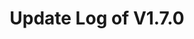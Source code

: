---
permalink: /wiki/posts/update-log/1-7-0
title: "Update Log of V1.7.0"
redirect_from:
  - /Posts/Old-Update-Log/1-7-0
  - /Posts/Update-Log/1-7-0
easy_links:
  list:
    - link_name: "V1.7"
      search:
        name: "V1.7.0"
update_published_at: "2019-09-08 15:40:00 +00:00"
post_created_at: "2021-04-16 00:00:00 +00:00"
post_updated_at: "2021-04-18 00:00:00 +00:00"
tags:
  - V1
update_log_data:
  version: "1.7.0"
  content:
    - title: "This update included..."
      id: "GenericList1"
      type: "Unordered_List_Old_Title"
      content:
        - text: "Some new stuff for the owners of the “Access To Beta Features” Game Pass."
          content:
            - text: "An **ALL-NEW** custom player list completely made by me."
            - text: "An **ALL-NEW** settings page which includes the following settings:"
              content:
                - text: "Theme Settings"
---
